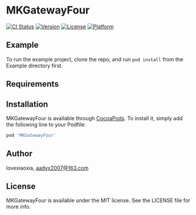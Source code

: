 # MKGatewayFour

[![CI Status](https://img.shields.io/travis/lovexiaoxia/MKGatewayFour.svg?style=flat)](https://travis-ci.org/lovexiaoxia/MKGatewayFour)
[![Version](https://img.shields.io/cocoapods/v/MKGatewayFour.svg?style=flat)](https://cocoapods.org/pods/MKGatewayFour)
[![License](https://img.shields.io/cocoapods/l/MKGatewayFour.svg?style=flat)](https://cocoapods.org/pods/MKGatewayFour)
[![Platform](https://img.shields.io/cocoapods/p/MKGatewayFour.svg?style=flat)](https://cocoapods.org/pods/MKGatewayFour)

## Example

To run the example project, clone the repo, and run `pod install` from the Example directory first.

## Requirements

## Installation

MKGatewayFour is available through [CocoaPods](https://cocoapods.org). To install
it, simply add the following line to your Podfile:

```ruby
pod 'MKGatewayFour'
```

## Author

lovexiaoxia, aadyx2007@163.com

## License

MKGatewayFour is available under the MIT license. See the LICENSE file for more info.

